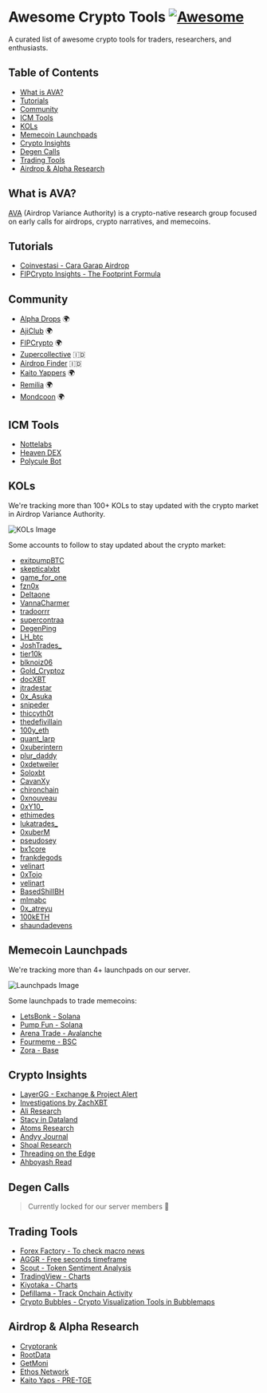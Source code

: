 # Awesome Crypto Tools [![Awesome](https://awesome.re/badge.svg)](https://awesome.re)

A curated list of awesome crypto tools for traders, researchers, and enthusiasts.

## Table of Contents
- [What is AVA?](#what-is-ava)
- [Tutorials](#tutorials)
- [Community](#community)
- [ICM Tools](#icm-tools)
- [KOLs](#kols)
- [Memecoin Launchpads](#memecoin-launchpads)
- [Crypto Insights](#crypto-insights)
- [Degen Calls](#degen-calls)
- [Trading Tools](#trading-tools)
- [Airdrop & Alpha Research](#airdrop--alpha-research)

## What is AVA?

[AVA](https://github.com/Airdrop-Variance-Authority) (Airdrop Variance Authority) is a crypto-native research group focused on early calls for airdrops, crypto narratives, and memecoins.

## Tutorials

- [Coinvestasi - Cara Garap Airdrop](https://coinvestasi.com/belajar/cara-garap-airdrop-kripto-untuk-pemula)
- [FIPCrypto Insights - The Footprint Formula](https://insights.fipcrypto.com/)

## Community

- [Alpha Drops](https://discord.com/invite/alphadrops) 🌍
- [AjiClub](http://discord.gg/ajiclub) 🌍
- [FIPCrypto](https://t.me/fipcrypto) 🌍
- [Zupercollective](https://www.zupercollective.xyz/) 🇮🇩
- [Airdrop Finder](https://t.me/airdropfind) 🇮🇩
- [Kaito Yappers](https://x.com/i/communities/1729387268199330128) 🌍
- [Remilia](https://www.remilia.org/) 🌍
- [Mondcoon](https://t.me/Airdrops_Mondcoon) 🌍

## ICM Tools

- [Nottelabs](https://x.com/nottecore)
- [Heaven DEX](https://x.com/heavendex)
- [Polycule Bot](https://x.com/polycule_bot)

## KOLs

We're tracking more than 100+ KOLs to stay updated with the crypto market in Airdrop Variance Authority.

![KOLs Image](https://github.com/user-attachments/assets/5da1304a-dd18-4d2a-b5c7-20d37930d514)

Some accounts to follow to stay updated about the crypto market:

- [exitpumpBTC](https://x.com/exitpumpBTC)
- [skepticalxbt](https://x.com/skepticalxbt)
- [game_for_one](https://x.com/game_for_one)
- [fzn0x](https://x.com/fzn0x)
- [DeItaone](https://x.com/DeItaone)
- [VannaCharmer](https://x.com/VannaCharmer)
- [tradoorrr](https://x.com/tradoorrr)
- [supercontraa](https://x.com/supercontraa)
- [DegenPing](https://x.com/DegenPing)
- [LH_btc](https://x.com/LH_btc)
- [JoshTrades_](https://x.com/JoshTrades_)
- [tier10k](https://x.com/tier10k)
- [blknoiz06](https://x.com/blknoiz06)
- [Gold_Cryptoz](https://x.com/Gold_Cryptoz)
- [docXBT](https://x.com/docXBT)
- [jtradestar](https://x.com/jtradestar)
- [0x_Asuka](https://x.com/0x_Asuka)
- [snipeder](https://x.com/snipeder)
- [thiccyth0t](https://x.com/thiccyth0t)
- [thedefivillain](https://x.com/thedefivillain)
- [100y_eth](https://x.com/100y_eth)
- [quant_larp](https://x.com/quant_larp)
- [0xuberintern](https://x.com/0xuberintern)
- [plur_daddy](https://x.com/plur_daddy)
- [0xdetweiler](https://x.com/0xdetweiler)
- [Soloxbt](https://x.com/Soloxbt_)
- [CavanXy](https://x.com/CavanXy)
- [chironchain](https://x.com/chironchain)
- [0xnouveau](https://x.com/0xnouveau)
- [0xY10_](https://x.com/0xY10_)
- [ethimedes](https://x.com/ethimedes)
- [lukatrades_](https://x.com/lukatrades_)
- [0xuberM](https://x.com/0xuberM)
- [pseudosey](https://x.com/pseudosey)
- [bx1core](https://x.com/bx1core)
- [frankdegods](https://x.com/frankdegods)
- [velinart](https://x.com/velinart)
- [0xTojo](https://x.com/0xTojo)
- [velinart](https://x.com/velinart)
- [BasedShillBH](https://x.com/BasedShillBH)
- [mlmabc](https://x.com/mlmabc)
- [0x_atreyu](https://x.com/0x_atreyu)
- [100kETH](https://x.com/100kETH)
- [shaundadevens](https://x.com/shaundadevens)

## Memecoin Launchpads

We're tracking more than 4+ launchpads on our server.

![Launchpads Image](https://github.com/user-attachments/assets/f8df5dbd-9bde-44f4-9a48-ef9b8e04bf9a)

Some launchpads to trade memecoins:

- [LetsBonk - Solana](https://letsbonk.fun/)
- [Pump Fun - Solana](https://pump.fun/board)
- [Arena Trade - Avalanche](https://arena.trade/tokens)
- [Fourmeme - BSC](https://four.meme/)
- [Zora - Base](https://zora.co/explore/last-traded)

## Crypto Insights

- [LayerGG - Exchange & Project Alert](https://t.me/layergg)
- [Investigations by ZachXBT](https://t.me/investigations)
- [Ali Research](https://t.me/alisresearch)
- [Stacy in Dataland](https://t.me/muur_posts)
- [Atoms Research](https://t.me/atoms_research)
- [Andyy Journal](https://t.me/ayyyeandy)
- [Shoal Research](https://t.me/shoalresearch)
- [Threading on the Edge](https://t.me/threadingontheedge)
- [Ahboyash Read](https://t.me/ahboyashreads)

## Degen Calls

> Currently locked for our server members 🔐

## Trading Tools

- [Forex Factory - To check macro news](https://www.forexfactory.com/)
- [AGGR - Free seconds timeframe](https://aggr.trade/wwsl)
- [Scout - Token Sentiment Analysis](https://scout.darkresearch.ai/)
- [TradingView - Charts](https://www.tradingview.com/)
- [Kiyotaka - Charts](https://chart.kiyotaka.ai/)
- [Defillama - Track Onchain Activity](https://defillama.com/)
- [Crypto Bubbles - Crypto Visualization Tools in Bubblemaps](https://cryptobubbles.net/)

## Airdrop & Alpha Research

- [Cryptorank](https://cryptorank.io/drophunting)
- [RootData](https://www.rootdata.com/Projects)
- [GetMoni](https://getmoni.io/)
- [Ethos Network](https://ethos.network/)
- [Kaito Yaps - PRE-TGE](https://yaps.kaito.ai/yapper-leaderboards)
